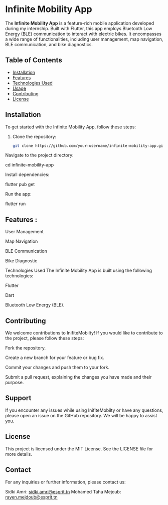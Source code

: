 # Infinite Mobility App

The **Infinite Mobility App** is a feature-rich mobile application developed during my internship. Built with Flutter, this app employs Bluetooth Low Energy (BLE) communication to interact with electric bikes. It encompasses a wide range of functionalities, including user management, map navigation, BLE communication, and bike diagnostics.

## Table of Contents

- [Installation](#installation)
- [Features](#features)
- [Technologies Used](#technologies-used)
- [Usage](#usage)
- [Contributing](#contributing)
- [License](#license)

## Installation

To get started with the Infinite Mobility App, follow these steps:

1. Clone the repository:

   ```bash
   git clone https://github.com/your-username/infinite-mobility-app.git
Navigate to the project directory:

cd infinite-mobility-app

Install dependencies:

flutter pub get

Run the app:

flutter run
## Features : 

User Management 

Map Navigation 

BLE Communication 

Bike Diagnostic

Technologies Used
The Infinite Mobility App is built using the following technologies:

Flutter

Dart

Bluetooth Low Energy (BLE).



## Contributing
We welcome contributions to InifiteMobilty! If you would like to contribute to the project, please follow these steps:

Fork the repository.

Create a new branch for your feature or bug fix.

Commit your changes and push them to your fork.

Submit a pull request, explaining the changes you have made and their purpose.

## Support
If you encounter any issues while using InifiteMobilty or have any questions, please open an issue on the GitHub repository. We will be happy to assist you.

## License
This project is licensed under the MIT License. See the LICENSE file for more details.


## Contact
For any inquiries or further information, please contact us:

Sidki Amri: sidki.amri@esprit.tn
Mohamed Taha Mejoub: rayen.mejdoub@esprit.tn





